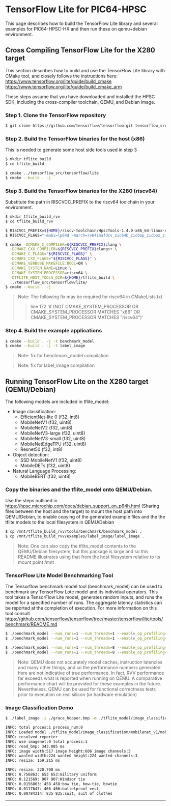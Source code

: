 # TensorFlow Lite for PIC64-HPSC

This page describes how to build the TensorFlow Lite library and several examples for PIC64-HPSC-HX and then run these on qemu+debian environment.

## Cross Compiling TensorFlow Lite for the X280 target

This section describes how to build and use the TensorFlow Lite library with CMake tool, and closely follows the instructions here:
https://www.tensorflow.org/lite/guide/build_cmake
https://www.tensorflow.org/lite/guide/build_cmake_arm

These steps assume that you have downloaded and installed the HPSC SDK, including the cross-compiler toolchain, QEMU, and Debian image.

### Step 1. Clone the TensorFlow repository

```bash
$ git clone https://github.com/tensorflow/tensorflow.git tensorflow_src
```

### Step 2. Build the TensorFlow binaries for the host (x86) 

This is needed to generate some host side tools used in step 3 

```bash
$ mkdir tflite_build
$ cd tflite_build

$ cmake ../tensorflow_src/tensorflow/lite
$ cmake --build . -j
```

### Step 3. Build the TensorFlow binaries for the X280 (riscv64) 

Substitute the path in RISCVCC_PREFIX to the riscv64 toolchain in your environment.

```bash
$ mkdir tflite_build_rvv
$ cd tflite_build_rvv

$ RISCVCC_PREFIX=${HOME}/riscv-toolchain/HpscTools-1.4.0-x86_64-linux-ubuntu22/riscv64-unknown-linux-gnu-toolsuite-1.0.6/bin/riscv64-unknown-linux-gnu-
$ RISCVCC_FLAGS="-mabi=lp64d -march=rv64imafdcv_zic64b_zicbop_zicboz_ziccamoa_ziccif_ziccrse_zicsr_zifencei_zihintntl_zihintpause_za64rs_zfh_zba_zbb_zbs_zkt_zvfh_sscofpmf_svinval_svnapot_zvl512b -funsafe-math-optimizations"

$ cmake -DCMAKE_C_COMPILER=${RISCVCC_PREFIX}clang \
  -DCMAKE_CXX_COMPILER=${RISCVCC_PREFIX}clang++ \
  -DCMAKE_C_FLAGS="${RISCVCC_FLAGS}" \
  -DCMAKE_CXX_FLAGS="${RISCVCC_FLAGS}" \
  -DCMAKE_VERBOSE_MAKEFILE:BOOL=ON \
  -DCMAKE_SYSTEM_NAME=Linux \
  -DCMAKE_SYSTEM_PROCESSOR=riscv64 \
  -DTFLITE_HOST_TOOLS_DIR=${HOME}/tflite_build \
  ../tensorflow_src/tensorflow/lite/
$ cmake --build . -j
```

> Note: The following fix may be required for riscv64 in CMakeLists.txt 
>> line 172  'if (NOT CMAKE_SYSTEM_PROCESSOR OR CMAKE_SYSTEM_PROCESSOR MATCHES "x86" OR CMAKE_SYSTEM_PROCESSOR MATCHES "riscv64")'

### Step 4. Build the example applications

```bash
$ cmake --build . -j -t benchmark_model
$ cmake --build . -j -t label_image  
```

> Note: fix for benchmark_model compilation
>>

> Note: fix for label_image compilation
>>

## Running TensorFlow Lite on the X280 target (QEMU/Debian)

The following models are included in tflite_model:
- Image classification:
  - EfficientNet-lite 0 (f32, int8)
  - MobileNetV1 (f32, uint8)
  - MobileNetV2 (f32, uint8)
  - MobileNetV3-large (f32, uint8)
  - MobileNetV3-small (f32, uint8)
  - MobileNetEdgeTPU (f32, uint8)
  - Resnet50 (f32, int8)
- Object detection:
  - SSD MobileNetV1 (f32, uint8)
  - MobileDETs (f32, uint8)
- Natural Language Processing:
  - MobileBERT (f32, uint8)

### Copy the binaries and the tflite_model onto QEMU/Debian.

Use the steps outlined in https://hpsc.microchip.com/docs/debian_support_on_p64h.html (Sharing files between the host and the target) to mount the host path into QEMU/Debian, to enable copying of the generated example files and the the tflite models to the local filesystem in QEMU/Debian

```bash
$ cp /mnt/tflite_build_rvv/tools/benchmark/benchmark_model .
$ cp /mnt/tflite_build_rvv/examples/label_image/label_image .
```

> Note:  One can also copy the tflite_model contents to the QEMU/Debian filesystem, but this package is large and so this README illustrates using that from the host filesystem relative to its mount point /mnt

### TensorFlow Lite Model Benchmarking Tool

The Tensorflow benchmark model tool (benchmark_model) can be used to benchmark any TensorFlow Lote model and its individual operators.  This tool takes a TensorFlow Lite model, generates random inputs, and runs the model for a specified number of runs.  The aggregate latency statistics can be reported at the completion of execution. For more information on this tool consult https://github.com/tensorflow/tensorflow/tree/master/tensorflow/lite/tools/benchmark/README.md

```bash
$ ./benchmark_model --num_runs=1 --num_threads=1 --enable_op_profiling=true --graph=/mnt/hpsc/tflite/tflite_model/image_classification/mobilenet_v1/mobilenet_v1_1.0_224.uint8.tflite
$ ./benchmark_model --num_runs=1 --num_threads=1 --enable_op_profiling=true --graph=/mnt/hpsc/tflite/tflite_model/image_classification/mobilenet_v1/mobilenet_v1_1.0_224.f32.tflite

$ ./benchmark_model --num_runs=1 --num_threads=8 --enable_op_profiling=true --graph=/mnt/hpsc/tflite/tflite_model/image_classification/mobilenet_v1/mobilenet_v1_1.0_224.uint8.tflite
$ ./benchmark_model --num_runs=1 --num_threads=8 --enable_op_profiling=true --graph=/mnt/hpsc/tflite/tflite_model/image_classification/mobilenet_v1/mobilenet_v1_1.0_224.f32.tflite
```

> Note:  QEMU does not accurately model caches, instruction latencies and many other things, and so the performance numbers generated here are not indicative of true performance.  In fact, RVV performance far exceeds what is reported when running on QEMU.  A comparative performance chart will be provided for these examples in the future.  Nevertheless, QEMU can be used for functional correctness tests prior to execution on real silicon (or hardware emulation)

### Image Classification Demo

```bash
$ ./label_image -i ./grace_hopper.bmp -m ./tflite_model/image_classification/mobilenet_v1/mobilenet_v1_1.0_224.uint8.tflite -l ./tflite_model/image_classification/mobilenet_v1/labels.txt

INFO: total proces:1 process_num:0
INFO: Loaded model ./tflite_model/image_classification/mobilenet_v1/mobilenet_v1_1.0_224.uint8.tflite
INFO: resolved reporter
INFO: use imagenet:0 total process:1
INFO: read_bmp: 343.085 ms
INFO: image width:517 image height:606 image channels:3
INFO: wanted width:224 wanted height:224 wanted channels:3
INFO: resize: 159.215 ms

INFO: resize: 220.708 ms
INFO: 0.756863: 653 653:military uniform
INFO: 0.121569: 907 907:Windsor tie
INFO: 0.0156863: 458 458:bow tie, bow-tie, bowtie
INFO: 0.0117647: 466 466:bulletproof vest
INFO: 0.00784314: 835 835:suit, suit of clothes
```

-----------------------------------
